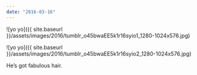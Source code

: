 ```yaml
---
date: "2016-03-16"
---
```


![yo yo]({{ site.baseurl }}/assets/images/2016/tumblr_o45bwaEE5k1r16syio1_1280-1024x576.jpg)

![yo yo]({{ site.baseurl }}/assets/images/2016/tumblr_o45bwaEE5k1r16syio2_1280-1024x576.jpg)

He’s got fabulous hair.
